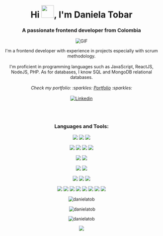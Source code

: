 <h1 align="center">Hi <img height="40" src="https://raw.githubusercontent.com/innng/innng/master/assets/kyubey.gif"/>, I'm Daniela Tobar</h1> 

<h3 align="center">A passionate frontend developer from Colombia</h3>


<div>
  <p align="center" >
  <img alt="GIF" src="https://i.pinimg.com/originals/40/4f/26/404f2669dea325afd0f7e1024b02d818.gif" /> 
  <p align="center" > I'm a frontend developer with experience in projects especially with scrum methodology. 
  <br><br>
  I'm proficient in programming languages such as JavaScript, ReactJS, NodeJS, PHP. As for databases, I know SQL and MongoDB relational databases.
  <br><br>
  <i> Check my portfolio: :sparkles: <a href='https://daniela-tobar-moreno.vercel.app/'>Portfolio</a> :sparkles: </i><br>
  <br>
  <a href="https://www.linkedin.com/in/daniela-tobar-moreno" target="blank"><img align="center" src="https://img.shields.io/badge/LinkedIn-0077B5?style=for-the-     badge&logo=linkedin&logoColor=white" alt="Linkedin"/></a>
  <br><br> 
 
<div>
 <br>

<h3 align="center">Languages and Tools:</h3>

<p align="center">
<img  src="https://img.shields.io/badge/HTML-239120?style=for-the-badge&logo=html5&logoColor=white"/> <img  src="https://img.shields.io/badge/CSS-239120?&style=for-the-badge&logo=css3&logoColor=white"/> <img  src="https://img.shields.io/badge/JavaScript-323330?style=for-the-badge&logo=javascript&logoColor=F7DF1E"/>  </p>

<p align="center">
<img  src="https://img.shields.io/badge/MongoDB-4EA94B?style=for-the-badge&logo=mongodb&logoColor=white"/> <img  src="https://img.shields.io/badge/Express.js-404D59?style=for-the-badge"/> <img  src="https://img.shields.io/badge/React-20232A?style=for-the-badge&logo=react&logoColor=61DAFB"/> <img src="https://img.shields.io/badge/Node.js-43853D?style=for-the-badge&logo=node.js&logoColor=white"/> </p>
<p align="center">
<img  src="https://img.shields.io/badge/PHP-777BB4?style=for-the-badge&logo=php&logoColor=white"/> <img  src="https://img.shields.io/badge/MySQL-00000F?style=for-the-badge&logo=mysql&logoColor=white"/> </p>
<p align="center">
<img  src="https://img.shields.io/badge/Netlify-00C7B7?style=for-the-badge&logo=netlify&logoColor=white"/> <img  src="https://img.shields.io/badge/Heroku-430098?style=for-the-badge&logo=heroku&logoColor=white"/> </p>
<p align="center">
<img  src="https://img.shields.io/badge/Sass-CC6699?style=for-the-badge&logo=sass&logoColor=white"/> <img  src="https://img.shields.io/badge/Tailwind_CSS-38B2AC?style=for-the-badge&logo=tailwind-css&logoColor=white"/> <img  src="https://img.shields.io/badge/Bootstrap-563D7C?style=for-the-badge&logo=bootstrap&logoColor=white"/> </p> 

<p align="center">
<img  src="https://img.shields.io/badge/git-%23F05033.svg?style=for-the-badge&logo=git&logoColor=white"/> <img  src="https://img.shields.io/badge/Postman-FF6C37?style=for-the-badge&logo=postman&logoColor=white"/> <img  src="https://img.shields.io/badge/jira-%230A0FFF.svg?style=for-the-badge&logo=jira&logoColor=white"/> <img  src="https://img.shields.io/badge/figma-%23F24E1E.svg?style=for-the-badge&logo=figma&logoColor=white"/> <img  src="https://img.shields.io/badge/Framer-black?style=for-the-badge&logo=framer&logoColor=blue"/>  <img  src="https://img.shields.io/badge/Sketch-FFB387?style=for-the-badge&logo=sketch&logoColor=black"/> <img  src="https://img.shields.io/badge/adobe%20illustrator-%23FF9A00.svg?style=for-the-badge&logo=adobe%20illustrator&logoColor=white"/> <img  src="https://img.shields.io/badge/adobe%20photoshop-%2331A8FF.svg?style=for-the-badge&logo=adobe%20photoshop&logoColor=white"/> </p>
 

<p align="center" ><img align="center" src="https://github-readme-stats.vercel.app/api/top-langs?username=danielatob&show_icons=true&title_color=c85853&text_color=c85853&bg_color=ffddbf&locale=en&layout=compact" alt="danielatob" /></p>

<p align="center" >&nbsp;<img align="center" src="https://github-readme-stats.vercel.app/api?username=danielatob&show_icons=true&theme=dark&title_color=c85853&text_color=c85853&bg_color=ffddbf&locale=en" alt="danielatob" /></p>

<p align="center" ><img align="center" src="https://github-readme-streak-stats.herokuapp.com/?user=danielatob&theme=default" alt="danielatob" /> </p>
  

<p align="center">
<a href="https://open.spotify.com/playlist/1pwqldK51eqyXWJObFHC19?si=ad89bc4bb7c345f5" target="blank"><img align="center" src="https://novatorem.vercel.app/api/spotify?background_color=0d1117&border_color=ffffff" /></a
</p>






